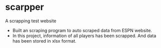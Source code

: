 # scarpper
  A scrapping test website
* Built an scraping program to auto scraped data from ESPN website.
* In this project, information of all players has been scrapped. And data has been stored in xlsx format.
